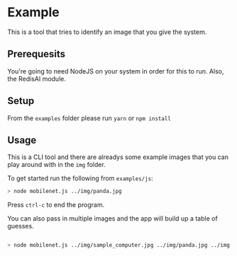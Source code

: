 # Example

This is a tool that tries to identify an image that you give the system.

## Prerequesits

You're going to need NodeJS on your system in order for this to run. Also, the RedisAI module.

## Setup

From the `examples` folder please run `yarn` or `npm install`

## Usage

This is a CLI tool and there are alreadys some example images that you can play around with in the `img` folder.

To get started run the following from `examples/js`:

```bash
> node mobilenet.js ../img/panda.jpg
```

Press `ctrl-c` to end the program.

You can also pass in multiple images and the app will build up a table of guesses.

```bash

> node mobilenet.js ../img/sample_computer.jpg ../img/panda.jpg ../img sample_dog.jpg

```
